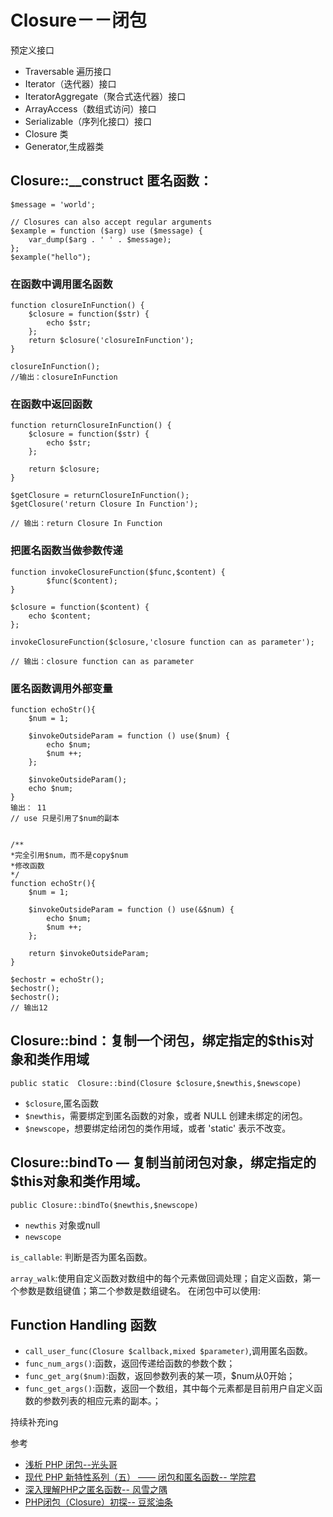 # Closure－－闭包

预定义接口

+ Traversable 遍历接口
+ Iterator（迭代器）接口
+ IteratorAggregate（聚合式迭代器）接口
+ ArrayAccess（数组式访问）接口
+ Serializable（序列化接口）接口
+ Closure 类
+ Generator,生成器类

## Closure::__construct 匿名函数：
```
$message = 'world';

// Closures can also accept regular arguments
$example = function ($arg) use ($message) {
    var_dump($arg . ' ' . $message);
};
$example("hello");
```

### 在函数中调用匿名函数
```
function closureInFunction() {
	$closure = function($str) {
		echo $str;
	};
	return $closure('closureInFunction');
}

closureInFunction();
//输出：closureInFunction
```

### 在函数中返回函数

```
function returnClosureInFunction() {
	$closure = function($str) {
		echo $str;
	};

	return $closure;
}

$getClosure = returnClosureInFunction();
$getClosure('return Closure In Function');

// 输出：return Closure In Function
```

### 把匿名函数当做参数传递

```
function invokeClosureFunction($func,$content) {
		$func($content);
}

$closure = function($content) {
	echo $content;
};

invokeClosureFunction($closure,'closure function can as parameter');

// 输出：closure function can as parameter
```

### 匿名函数调用外部变量

```
function echoStr(){
	$num = 1;

	$invokeOutsideParam = function () use($num) {
		echo $num;
		$num ++;
	};

	$invokeOutsideParam();
	echo $num;
}
输出： 11
// use 只是引用了$num的副本


/**
*完全引用$num，而不是copy$num
*修改函数
*/
function echoStr(){
	$num = 1;

	$invokeOutsideParam = function () use(&$num) {
		echo $num;
		$num ++;
	};

	return $invokeOutsideParam;
}

$echostr = echoStr();
$echostr();
$echostr();
// 输出12
```

## Closure::bind：复制一个闭包，绑定指定的$this对象和类作用域

`public static  Closure::bind(Closure $closure,$newthis,$newscope)`
+ `$closure`,匿名函数
+ `$newthis`，需要绑定到匿名函数的对象，或者 NULL 创建未绑定的闭包。
+ `$newscope`，想要绑定给闭包的类作用域，或者 'static' 表示不改变。

## Closure::bindTo — 复制当前闭包对象，绑定指定的$this对象和类作用域。
`public Closure::bindTo($newthis,$newscope)`
+ `newthis` 对象或null
+ `newscope`

`is_callable`: 判断是否为匿名函数。

`array_walk`:使用自定义函数对数组中的每个元素做回调处理；自定义函数，第一个参数是数组键值；第二个参数是数组键名。
在闭包中可以使用:

## Function Handling 函数
+ `call_user_func(Closure $callback,mixed $parameter)`,调用匿名函数。
+ `func_num_args()`:函数，返回传递给函数的参数个数；
+ `func_get_arg($num)`:函数，返回参数列表的某一项，$num从0开始；
+ `func_get_args()`:函数，返回一个数组，其中每个元素都是目前用户自定义函数的参数列表的相应元素的副本。；


持续补充ing


参考
+ [浅析 PHP 闭包--光头哥](https://segmentfault.com/a/1190000002538592)
+ [现代 PHP 新特性系列（五） —— 闭包和匿名函数-- 学院君](http://laravelacademy.org/post/4341.html)
+ [ 深入理解PHP之匿名函数-- 风雪之隅](http://www.laruence.com/2010/06/20/1602.html)
+ [PHP闭包（Closure）初探-- 豆浆油条](http://www.cnblogs.com/melonblog/archive/2013/05/01/3052611.html)